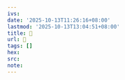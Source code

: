 ```yaml
---
ivs:
date: '2025-10-13T11:26:16+08:00'
lastmod: '2025-10-13T13:04:51+08:00'
title: 󰏀
url: 󰏀
tags: []
hex: 
src:
note:
---
```

